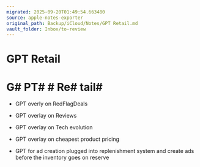 ```yaml
---
migrated: 2025-09-20T01:49:54.663480
source: apple-notes-exporter
original_path: Backup/iCloud/Notes/GPT Retail.md
vault_folder: Inbox/to-review
---
```

# GPT Retail

# G# PT#  # Re# tail# 

- GPT overly on RedFlagDeals

- GPT overlay on Reviews
- GPT overlay on Tech evolution

- GPT overlay on cheapest product pricing 

- GPT for ad creation plugged into replenishment system and create ads before the inventory goes on reserve 

